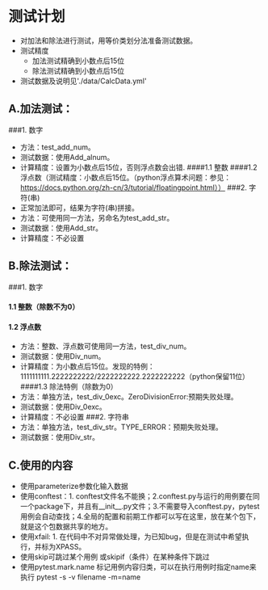# 测试计划
- 对加法和除法进行测试，用等价类划分法准备测试数据。
- 测试精度
    - 加法测试精确到小数点后15位
    - 除法测试精确到小数点后15位
- 测试数据及说明见'./data/CalcData.yml'
## A.加法测试：
###1. 数字
- 方法：test_add_num。
- 测试数据：使用Add_alnum。
- 计算精度：设置为小数点后15位，否则浮点数会出错.
####1.1 整数
####1.2 浮点数（测试精度：小数点后15位。（python浮点算术问题：参见：https://docs.python.org/zh-cn/3/tutorial/floatingpoint.html））
###2. 字符(串) 
- 正常加法即可，结果为字符(串)拼接。
- 方法：可使用同一方法，另命名为test_add_str。
- 测试数据：使用Add_str。
- 计算精度：不必设置

## B.除法测试：
###1. 数字
#### 1.1 整数（除数不为0）
#### 1.2 浮点数
- 方法：整数、浮点数可使用同一方法，test_div_num。
- 测试数据：使用Div_num。
- 计算精度：为小数点后15位。发现的特例：1111111111.2222222222/2222222222.2222222222（python保留11位）
####1.3 除法特例（除数为0）
- 方法：单独方法，test_div_0exc。ZeroDivisionError:预期失败处理。
- 测试数据：使用Div_0exc。
- 计算精度：不必设置
###2. 字符串
- 方法：单独方法，test_div_str。TYPE_ERROR：预期失败处理。
- 测试数据：使用Div_str。

## C.使用的内容
- 使用parameterize参数化输入数据
- 使用conftest：1. conftest文件名不能换；2.conftest.py与运行的用例要在同一个package下，并且有__init__.py文件；3.不需要导入conftest.py，pytest用例会自动查找；4.全局的配置和前期工作都可以写在这里，放在某个包下，就是这个包数据共享的地方。
- 使用xfail: 1. 在代码中不对异常做处理，为已知bug，但是在测试中希望执行，并标为XPASS。
- 使用skip可跳过某个用例 或skipif（条件）在某种条件下跳过
- 使用pytest.mark.name 标记用例内容归类，可以在执行用例时指定name来执行 pytest -s -v filename -m=name